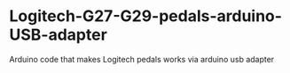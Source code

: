 # Logitech-G27-G29-pedals-arduino-USB-adapter
Arduino code that makes Logitech pedals works via arduino usb adapter
